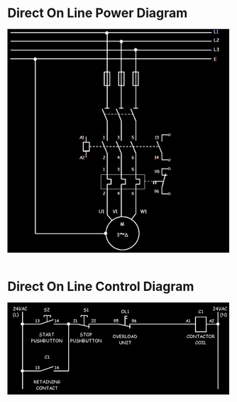 # Direct On Line Power Diagram

<img src="../assets/images/DOL.png" alt="dol" width="500"/>
<br />
<br />

# Direct On Line Control Diagram

<img src="../assets/images/dol-control.png" alt="dol-control" width="500"/>